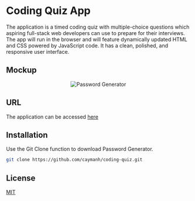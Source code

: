 # Coding Quiz App

The application is a timed coding quiz with multiple-choice questions which aspiring full-stack web developers can use to prepare for their interviews. The app will run in the browser and will feature dynamically updated HTML and CSS powered by JavaScript code. It has a clean, polished, and responsive user interface.

## Mockup

<p align="center">
  <img alt="Password Generator" src="https://github.com/caymanh/coding-quiz/blob/main/images/app-screenshot.JPG">
</p>


## URL

The application can be accessed [here](https://caymanh.github.io/coding-quiz/)

## Installation

Use the Git Clone function to download Password Generator.

```bash
git clone https://github.com/caymanh/coding-quiz.git
```
## License
[MIT](https://choosealicense.com/licenses/mit/)